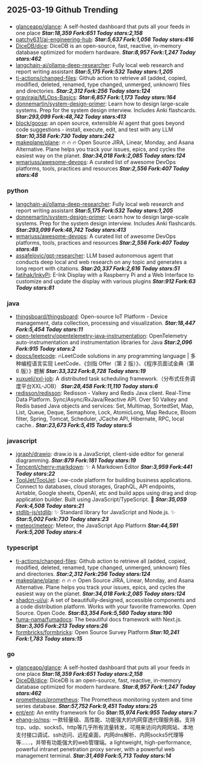 ## 2025-03-19 Github Trending

### 
* [glanceapp/glance](https://github.com/glanceapp/glance): A self-hosted dashboard that puts all your feeds in one place ***Star:18,359 Fork:651 Today stars:2,158***
* [patchy631/ai-engineering-hub](https://github.com/patchy631/ai-engineering-hub):  ***Star:5,637 Fork:1,056 Today stars:416***
* [DiceDB/dice](https://github.com/DiceDB/dice): DiceDB is an open-source, fast, reactive, in-memory database optimized for modern hardware. ***Star:8,957 Fork:1,247 Today stars:462***
* [langchain-ai/ollama-deep-researcher](https://github.com/langchain-ai/ollama-deep-researcher): Fully local web research and report writing assistant ***Star:5,175 Fork:532 Today stars:1,205***
* [tj-actions/changed-files](https://github.com/tj-actions/changed-files): Github action to retrieve all (added, copied, modified, deleted, renamed, type changed, unmerged, unknown) files and directories. ***Star:2,312 Fork:256 Today stars:124***
* [graviraja/MLOps-Basics](https://github.com/graviraja/MLOps-Basics):  ***Star:6,857 Fork:1,173 Today stars:164***
* [donnemartin/system-design-primer](https://github.com/donnemartin/system-design-primer): Learn how to design large-scale systems. Prep for the system design interview. Includes Anki flashcards. ***Star:293,099 Fork:48,742 Today stars:413***
* [block/goose](https://github.com/block/goose): an open source, extensible AI agent that goes beyond code suggestions - install, execute, edit, and test with any LLM ***Star:10,358 Fork:730 Today stars:242***
* [makeplane/plane](https://github.com/makeplane/plane): 🔥 🔥 🔥 Open Source JIRA, Linear, Monday, and Asana Alternative. Plane helps you track your issues, epics, and cycles the easiest way on the planet. ***Star:34,018 Fork:2,085 Today stars:124***
* [wmariuss/awesome-devops](https://github.com/wmariuss/awesome-devops): A curated list of awesome DevOps platforms, tools, practices and resources ***Star:2,556 Fork:407 Today stars:48***

### python
* [langchain-ai/ollama-deep-researcher](https://github.com/langchain-ai/ollama-deep-researcher): Fully local web research and report writing assistant ***Star:5,175 Fork:532 Today stars:1,205***
* [donnemartin/system-design-primer](https://github.com/donnemartin/system-design-primer): Learn how to design large-scale systems. Prep for the system design interview. Includes Anki flashcards. ***Star:293,099 Fork:48,742 Today stars:413***
* [wmariuss/awesome-devops](https://github.com/wmariuss/awesome-devops): A curated list of awesome DevOps platforms, tools, practices and resources ***Star:2,556 Fork:407 Today stars:48***
* [assafelovic/gpt-researcher](https://github.com/assafelovic/gpt-researcher): LLM based autonomous agent that conducts deep local and web research on any topic and generates a long report with citations. ***Star:20,337 Fork:2,616 Today stars:51***
* [fatihak/InkyPi](https://github.com/fatihak/InkyPi): E-Ink Display with a Raspberry Pi and a Web Interface to customize and update the display with various plugins ***Star:912 Fork:63 Today stars:81***

### java
* [thingsboard/thingsboard](https://github.com/thingsboard/thingsboard): Open-source IoT Platform - Device management, data collection, processing and visualization. ***Star:18,447 Fork:5,454 Today stars:11***
* [open-telemetry/opentelemetry-java-instrumentation](https://github.com/open-telemetry/opentelemetry-java-instrumentation): OpenTelemetry auto-instrumentation and instrumentation libraries for Java ***Star:2,096 Fork:915 Today stars:2***
* [doocs/leetcode](https://github.com/doocs/leetcode): 🔥LeetCode solutions in any programming language | 多种编程语言实现 LeetCode、《剑指 Offer（第 2 版）》、《程序员面试金典（第 6 版）》题解 ***Star:33,322 Fork:8,728 Today stars:19***
* [xuxueli/xxl-job](https://github.com/xuxueli/xxl-job): A distributed task scheduling framework.（分布式任务调度平台XXL-JOB） ***Star:28,458 Fork:11,110 Today stars:6***
* [redisson/redisson](https://github.com/redisson/redisson): Redisson - Valkey and Redis Java client. Real-Time Data Platform. Sync/Async/RxJava/Reactive API. Over 50 Valkey and Redis based Java objects and services: Set, Multimap, SortedSet, Map, List, Queue, Deque, Semaphore, Lock, AtomicLong, Map Reduce, Bloom filter, Spring, Tomcat, Scheduler, JCache API, Hibernate, RPC, local cache.. ***Star:23,673 Fork:5,415 Today stars:5***

### javascript
* [jgraph/drawio](https://github.com/jgraph/drawio): draw.io is a JavaScript, client-side editor for general diagramming. ***Star:879 Fork:181 Today stars:19***
* [Tencent/cherry-markdown](https://github.com/Tencent/cherry-markdown): ✨ A Markdown Editor ***Star:3,959 Fork:441 Today stars:22***
* [ToolJet/ToolJet](https://github.com/ToolJet/ToolJet): Low-code platform for building business applications. Connect to databases, cloud storages, GraphQL, API endpoints, Airtable, Google sheets, OpenAI, etc and build apps using drag and drop application builder. Built using JavaScript/TypeScript. 🚀 ***Star:35,059 Fork:4,508 Today stars:21***
* [stdlib-js/stdlib](https://github.com/stdlib-js/stdlib): ✨ Standard library for JavaScript and Node.js. ✨ ***Star:5,002 Fork:730 Today stars:23***
* [meteor/meteor](https://github.com/meteor/meteor): Meteor, the JavaScript App Platform ***Star:44,591 Fork:5,206 Today stars:4***

### typescript
* [tj-actions/changed-files](https://github.com/tj-actions/changed-files): Github action to retrieve all (added, copied, modified, deleted, renamed, type changed, unmerged, unknown) files and directories. ***Star:2,312 Fork:256 Today stars:124***
* [makeplane/plane](https://github.com/makeplane/plane): 🔥 🔥 🔥 Open Source JIRA, Linear, Monday, and Asana Alternative. Plane helps you track your issues, epics, and cycles the easiest way on the planet. ***Star:34,018 Fork:2,085 Today stars:124***
* [shadcn-ui/ui](https://github.com/shadcn-ui/ui): A set of beautifully-designed, accessible components and a code distribution platform. Works with your favorite frameworks. Open Source. Open Code. ***Star:83,354 Fork:5,560 Today stars:190***
* [fuma-nama/fumadocs](https://github.com/fuma-nama/fumadocs): The beautiful docs framework with Next.js. ***Star:3,305 Fork:213 Today stars:26***
* [formbricks/formbricks](https://github.com/formbricks/formbricks): Open Source Survey Platform ***Star:10,241 Fork:1,783 Today stars:15***

### go
* [glanceapp/glance](https://github.com/glanceapp/glance): A self-hosted dashboard that puts all your feeds in one place ***Star:18,359 Fork:651 Today stars:2,158***
* [DiceDB/dice](https://github.com/DiceDB/dice): DiceDB is an open-source, fast, reactive, in-memory database optimized for modern hardware. ***Star:8,957 Fork:1,247 Today stars:462***
* [prometheus/prometheus](https://github.com/prometheus/prometheus): The Prometheus monitoring system and time series database. ***Star:57,752 Fork:9,451 Today stars:25***
* [ent/ent](https://github.com/ent/ent): An entity framework for Go ***Star:15,974 Fork:955 Today stars:7***
* [ehang-io/nps](https://github.com/ehang-io/nps): 一款轻量级、高性能、功能强大的内网穿透代理服务器。支持tcp、udp、socks5、http等几乎所有流量转发，可用来访问内网网站、本地支付接口调试、ssh访问、远程桌面，内网dns解析、内网socks5代理等等……，并带有功能强大的web管理端。a lightweight, high-performance, powerful intranet penetration proxy server, with a powerful web management terminal. ***Star:31,469 Fork:5,713 Today stars:14***
